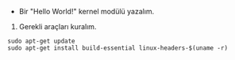 - Bir "Hello World!" kernel modülü yazalım.

1. Gerekli araçları kuralım.

```
sudo apt-get update
sudo apt-get install build-essential linux-headers-$(uname -r)
```



